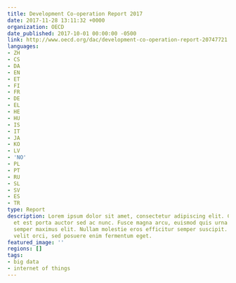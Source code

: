 ```yaml
---
title: Development Co-operation Report 2017
date: 2017-11-28 13:11:32 +0000
organization: OECD
date_published: 2017-10-01 00:00:00 -0500
link: http://www.oecd.org/dac/development-co-operation-report-20747721.htm
languages:
- ZH
- CS
- DA
- EN
- ET
- FI
- FR
- DE
- EL
- HE
- HU
- IS
- IT
- JA
- KO
- LV
- 'NO'
- PL
- PT
- RU
- SL
- SV
- ES
- TR
type: Report
description: Lorem ipsum dolor sit amet, consectetur adipiscing elit. Cras in nibh
  et est porta auctor sed ac nunc. Fusce magna arcu, euismod quis urna elementum,
  semper maximus elit. Nullam molestie eros efficitur semper suscipit. Curabitur eleifend
  velit orci, sed posuere enim fermentum eget.
featured_image: ''
regions: []
tags:
- big data
- internet of things
---
```


